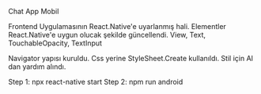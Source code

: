 Chat App Mobil 

Frontend Uygulamasının React.Native'e uyarlanmış hali.
Elementler React.Native'e uygun olucak şekilde güncellendi. View, Text, TouchableOpacity, TextInput 

Navigator yapısı kuruldu.
Css yerine StyleSheet.Create kullanıldı.
Stil için AI dan yardım alındı.

 
 Step 1: npx react-native start
 Step 2: npm run android

